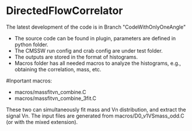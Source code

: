 # DirectedFlowCorrelator
The latest development of the code is in Branch "CodeWithOnlyOneAngle"

- The source code can be found in plugin, parameters are defined in python folder. 
- The CMSSW run config and crab config are under test folder.
- The outputs are stored in the format of histograms. 
- Macros folder has all needed macros to analyze the histograms, e.g., obtaining the correlation, mass, etc.

#Inportant macros:

- macros/massfitvn_combine.C
- macros/massfitvn_combine_3fit.C

These two can simultaneously fit mass and Vn distribution, and extract the signal Vn. The input files are generated from macros/D0_v1VSmass_odd.C (or with the mixed extension).
